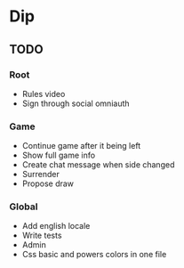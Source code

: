 # Dip

## TODO

### Root
- Rules video
- Sign through social omniauth

### Game
- Continue game after it being left
- Show full game info
- Create chat message when side changed
- Surrender
- Propose draw

### Global
- Add english locale
- Write tests
- Admin
- Css basic and powers colors in one file
